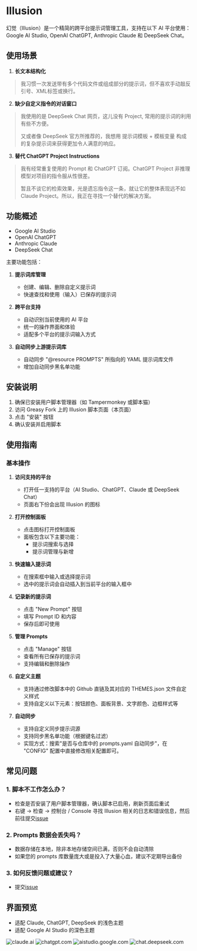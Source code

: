 # Illusion
幻觉（Illusion）是一个精简的跨平台提示词管理工具，支持在以下 AI 平台使用：Google AI Studio, OpenAI ChatGPT, Anthropic Claude 和 DeepSeek Chat。

## 使用场景
1. **长文本结构化**
> 我习惯一次发送带有多个代码文件或组成部分的提示词，但不喜欢手动敲反引号、XML标签或换行。

2. **缺少自定义指令的对话窗口**
> 我使用的是 DeepSeek Chat 网页，这儿没有 Project, 常用的提示词的利用有些不方便。
>
> 又或者像 DeepSeek 官方所推荐的，我想用 提示词模板 + 模板变量 构成的复杂提示词来获得更加令人满意的响应。

3. **替代 ChatGPT Project Instructions**
> 我有经常重复使用的 Prompt 和 ChatGPT 订阅。ChatGPT Project 非推理模型对项目的指令服从性很差。
>
> 暂且不谈它的检索效果，光是遗忘指令这一条，就让它的整体表现远不如 Claude Project。所以，我正在寻找一个替代的解决方案。

## 功能概述
- Google AI Studio
- OpenAI ChatGPT
- Anthropic Claude
- DeepSeek Chat

主要功能包括：
1. **提示词库管理**
   - 创建、编辑、删除自定义提示词
   - 快速查找和使用（输入）已保存的提示词

2. **跨平台支持**
   - 自动识别当前使用的 AI 平台
   - 统一的操作界面和体验
   - 适配多个平台的提示词输入方式

3. **自动同步上游提示词库**
   - 自动同步 "@resource     PROMPTS" 所指向的 YAML 提示词库文件
   - 增加自动同步黑名单功能

## 安装说明
1. 确保已安装用户脚本管理器（如 Tampermonkey 或脚本猫）
2. 访问 Greasy Fork 上的 Illusion 脚本页面（本页面）
3. 点击 "安装" 按钮
4. 确认安装并启用脚本

## 使用指南
### 基本操作
1. **访问支持的平台**
   - 打开任一支持的平台（AI Studio、ChatGPT、Claude 或 DeepSeek Chat）
   - 页面右下份会出现 Illusion 的图标

2. **打开控制面板**
   - 点击图标打开控制面板
   - 面板包含以下主要功能：
     - 提示词搜索与选择
     - 提示词管理与新增

3. **快速输入提示词**
   - 在搜索框中输入或选择提示词
   - 选中的提示词会自动插入到当前平台的输入框中

4. **记录新的提示词**
   - 点击 "New Prompt" 按钮
   - 填写 Prompt ID 和内容
   - 保存后即可使用

5. **管理 Prompts**
   - 点击 "Manage" 按钮
   - 查看所有已保存的提示词
   - 支持编辑和删除操作

6. **自定义主题**
   - 支持通过修改脚本中的 Github 直链及其对应的 THEMES.json 文件自定义样式
   - 支持自定义以下元素：按钮颜色、面板背景、文字颜色、边框样式等

7. **自动同步**
   - 支持自定义同步提示词源
   - 支持同步黑名单功能（根据键名过滤）
   - 实现方式：搜索"是否与仓库中的 prompts.yaml 自动同步"，在 "CONFIG" 配置中直接修改相关配置即可。

## 常见问题
### 1. 脚本不工作怎么办？
   - 检查是否安装了用户脚本管理器，确认脚本已启用，刷新页面后重试
   - 右键 → 检查 → 控制台 / Console 寻找 Illusion 相关的日志和错误信息，然后前往提交[issue](https://github.com/cattail-mutt/Illusion/issues)

### 2. Prompts 数据会丢失吗？
   - 数据存储在本地，除非本地存储空间已满，否则不会自动清除
   - 如果您的 prompts 库数量庞大或是投入了大量心血，建议不定期导出备份

### 3. 如何反馈问题或建议？
   - 提交[issue](https://github.com/cattail-mutt/Illusion/issues)

## 界面预览
- 适配 Claude, ChatGPT, DeepSeek 的浅色主题
- 适配 Google AI Studio 的深色主题
  
![claude.ai](https://raw.githubusercontent.com/cattail-mutt/Illusion/refs/heads/main/resources/images/claude.png)
![chatgpt.com](https://raw.githubusercontent.com/cattail-mutt/Illusion/refs/heads/main/resources/images/chatgpt.png)
![aistudio.google.com](https://raw.githubusercontent.com/cattail-mutt/Illusion/refs/heads/main/resources/images/aistudio.png)
![chat.deepseek.com](https://raw.githubusercontent.com/cattail-mutt/Illusion/refs/heads/main/resources/images/deepseek.png)
